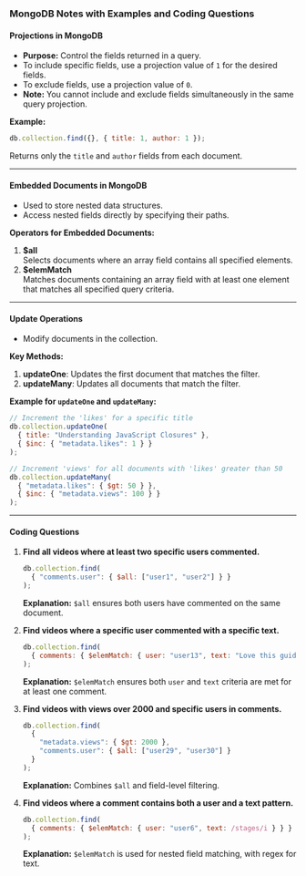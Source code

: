 ### MongoDB Notes with Examples and Coding Questions

#### **Projections in MongoDB**
- **Purpose:** Control the fields returned in a query.
- To include specific fields, use a projection value of `1` for the desired fields.
- To exclude fields, use a projection value of `0`.
- **Note:** You cannot include and exclude fields simultaneously in the same query projection.

**Example:**
```javascript
db.collection.find({}, { title: 1, author: 1 });
```
Returns only the `title` and `author` fields from each document.

---

#### **Embedded Documents in MongoDB**
- Used to store nested data structures.
- Access nested fields directly by specifying their paths.

**Operators for Embedded Documents:**
1. **$all**  
   Selects documents where an array field contains all specified elements.
2. **$elemMatch**  
   Matches documents containing an array field with at least one element that matches all specified query criteria.

---

#### **Update Operations**
- Modify documents in the collection.

**Key Methods:**
1. **updateOne**: Updates the first document that matches the filter.
2. **updateMany**: Updates all documents that match the filter.

**Example for `updateOne` and `updateMany`:**
```javascript
// Increment the 'likes' for a specific title
db.collection.updateOne(
  { title: "Understanding JavaScript Closures" },
  { $inc: { "metadata.likes": 1 } }
);

// Increment 'views' for all documents with 'likes' greater than 50
db.collection.updateMany(
  { "metadata.likes": { $gt: 50 } },
  { $inc: { "metadata.views": 100 } }
);
```

---

#### **Coding Questions**

1. **Find all videos where at least two specific users commented.**
   ```javascript
   db.collection.find(
     { "comments.user": { $all: ["user1", "user2"] } }
   );
   ```
   **Explanation:** `$all` ensures both users have commented on the same document.

2. **Find videos where a specific user commented with a specific text.**
   ```javascript
   db.collection.find(
     { comments: { $elemMatch: { user: "user13", text: "Love this guide on Express APIs!" } } }
   );
   ```
   **Explanation:** `$elemMatch` ensures both `user` and `text` criteria are met for at least one comment.

3. **Find videos with views over 2000 and specific users in comments.**
   ```javascript
   db.collection.find(
     { 
       "metadata.views": { $gt: 2000 },
       "comments.user": { $all: ["user29", "user30"] }
     }
   );
   ```
   **Explanation:** Combines `$all` and field-level filtering.

4. **Find videos where a comment contains both a user and a text pattern.**
   ```javascript
   db.collection.find(
     { comments: { $elemMatch: { user: "user6", text: /stages/i } } }
   );
   ```
   **Explanation:** `$elemMatch` is used for nested field matching, with regex for text.

